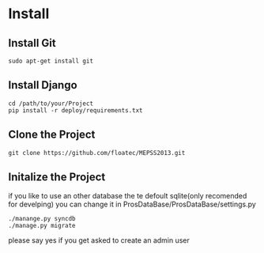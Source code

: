 Install
====================
Install Git
--------------------
	sudo apt-get install git

Install Django
--------------------
	cd /path/to/your/Project
	pip install -r deploy/requirements.txt

Clone the Project
--------------------
	git clone https://github.com/floatec/MEPSS2013.git

Initalize the Project
--------------------
if you like to use an other database the te defoult sqlite(only recomended for develping) you can change it in ProsDataBase/ProsDataBase/settings.py

	./manange.py syncdb
	./manage.py migrate
	
please say yes if you get asked to create an admin user

	
